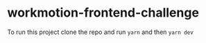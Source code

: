 # workmotion-frontend-challenge

To run this project clone the repo and run `yarn` and then `yarn dev`